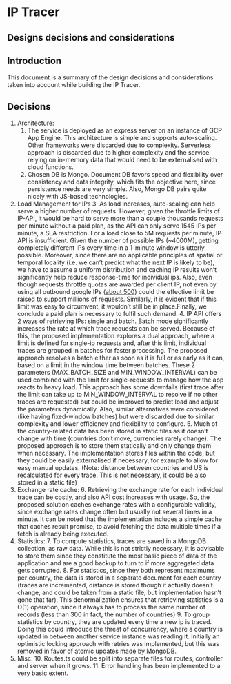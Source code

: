 <!-----

Yay, no errors, warnings, or alerts!

Conversion time: 0.415 seconds.


Using this Markdown file:

1. Paste this output into your source file.
2. See the notes and action items below regarding this conversion run.
3. Check the rendered output (headings, lists, code blocks, tables) for proper
   formatting and use a linkchecker before you publish this page.

Conversion notes:

* Docs to Markdown version 1.0β34
* Fri Apr 28 2023 21:50:21 GMT-0700 (PDT)
* Source doc: IP tracer - Decisions
----->



# IP Tracer


## Designs decisions and considerations


## Introduction

This document is a summary of the design decisions and considerations taken into account while building the IP Tracer.


## Decisions



1. Architecture:
    1. The service is deployed as an express server on an instance of GCP App Engine. This architecture is simple and supports auto-scaling. Other frameworks were discarded due to complexity. Serverless approach is discarded due to higher complexity and the service relying on in-memory data that would need to be externalised with cloud functions.
    2. Chosen DB is Mongo. Document DB favors speed and flexibility over consistency and data integrity, which fits the objective here, since persistence needs are very simple. Also, Mongo DB pairs quite nicely with JS-based technologies.
2. Load Management for IPs
    3. As load increases, auto-scaling can help serve a higher number of requests. However, given the throttle limits of IP-API, it would be hard to serve more than a couple thousands requests per minute without a paid plan, as the API can only serve 1545 IPs per minute, a SLA restriction. For a load close to 5M requests per minute, IP-API is insufficient. Given the number of possible IPs (~4000M), getting completely different IPs every time in a 1-minute window is utterly possible. Moreover, since there are no applicable principles of spatial or temporal locality (i.e. we can’t predict what the next IP is likely to be), we have to assume a uniform distribution and caching IP results won’t significantly help reduce response-time for individual ips. Also, even though requests throttle quotas are awarded per client IP, not even by using all outbound google IPs ([about 500](https://cloud.google.com/appengine/docs/legacy/standard/python/outbound-ip-addresses)) could the effective limit be raised to support millions of requests. Similarly, it is evident that if this limit was easy to circumvent, it wouldn’t still be in place.Finally, we conclude a paid plan is necessary to fulfil such demand.
    4. IP API offers 2 ways of retrieving IPs: single and batch. Batch mode significantly increases the rate at which trace requests can be served. Because of this, the proposed implementation explores a dual approach, where a limit is defined for single-ip requests and, after this limit, individual traces are grouped in batches for faster processing. The proposed approach resolves a batch either as soon as it is full or as early as it can, based on a limit in the window time between batches. These 2 parameters (MAX_BATCH_SIZE  and MIN_WINDOW_INTERVAL) can be used combined with the limit for single-requests to manage how the app reacts to heavy load. This approach has some downfalls (first trace after the limit can take up to MIN_WINDOW_INTERVAL to resolve if no other traces are requested) but could be improved to predict load and adjust the parameters dynamically. Also, similar alternatives were considered (like having fixed-window batches) but were discarded due to similar complexity and lower efficiency and flexibility to configure.
    5. Much of the country-related data has been stored in static files as it doesn’t change with time (countries don’t move, currencies rarely change). The proposed approach is to store them statically and only change them when necessary. The implementation stores files within the code, but they could be easily externalised if necessary, for example to allow for easy manual updates. (Note: distance between countries and US is recalculated for every trace. This is not necessary, it could be also stored in a static file)
3. Exchange rate cache:
    6. Retrieving the exchange rate for each individual trace can be costly, and also API cost increases with usage. So, the proposed solution caches exchange rates with a configurable validity, since exchange rates change often but usually not several times in a minute. It can be noted that the implementation includes a simple cache that caches result promise, to avoid fetching the data multiple times if a fetch is already being executed.
4. Statistics:
    7. To compute statistics, traces are saved in a MongoDB collection, as raw data. While this is not strictly necessary, it is advisable to store them since they constitute the most basic piece of data of the application and are a good backup to turn to if more aggregated data gets corrupted.
    8. For statistics, since they both represent maximums per country, the data is stored in a separate document for each country (traces are incremented, distance is stored though it actually doesn’t change, and could be taken from a static file, but implementation hasn’t gone that far). This denormalization ensures that retrieving statistics is a O(1) operation, since it always has to process the same number of records (less than 300 in fact, the number of countries)
    9. To group statistics by country, they are updated every time a new ip is traced. Doing this could introduce the threat of concurrency, where a country is updated in between another service instance was reading it. Initially an optimistic locking approach with retries was implemented, but this was removed in favor of atomic updates made by MongoDB.
5. Misc:
    10. Routes.ts could be split into separate files for routes, controller and server when it grows.
    11. Error handling has been implemented to a very basic extent.
